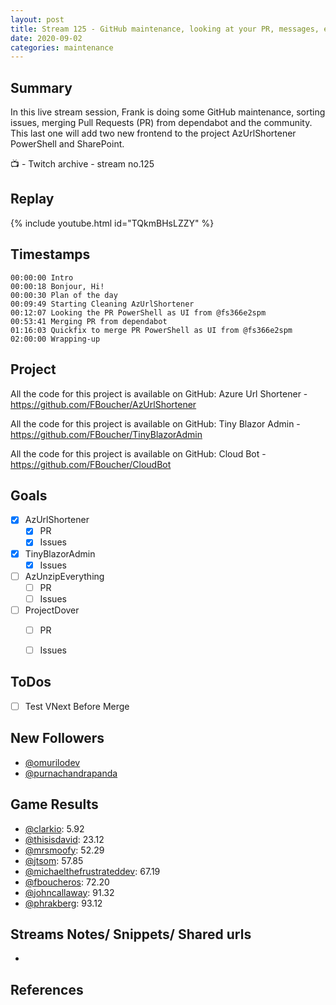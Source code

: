 ```yaml
---
layout: post
title: Stream 125 - GitHub maintenance, looking at your PR, messages, etc.
date: 2020-09-02
categories: maintenance
---
```


## Summary

In this live stream session, Frank is doing some GitHub maintenance, sorting issues, merging Pull Requests (PR) from dependabot and the community. This last one will add two new frontend to the project AzUrlShortener PowerShell and SharePoint.

📺 - Twitch archive - stream no.125

## Replay

{% include youtube.html id="TQkmBHsLZZY" %}
<br/><!--more-->


## Timestamps


    00:00:00 Intro
    00:00:18 Bonjour, Hi!
    00:00:30 Plan of the day
    00:09:49 Starting Cleaning AzUrlShortener
    00:12:07 Looking the PR PowerShell as UI from @fs366e2spm 
    00:53:41 Merging PR from dependabot
    01:16:03 Quickfix to merge PR PowerShell as UI from @fs366e2spm 
    02:00:00 Wrapping-up


Project
-------

All the code for this project is available on GitHub: Azure Url Shortener - https://github.com/FBoucher/AzUrlShortener

All the code for this project is available on GitHub: Tiny Blazor Admin - https://github.com/FBoucher/TinyBlazorAdmin

All the code for this project is available on GitHub: Cloud Bot - https://github.com/FBoucher/CloudBot


Goals
-----

- [X] AzUrlShortener
    - [X] PR
    - [X] Issues
- [X] TinyBlazorAdmin
    - [X] Issues
- [ ] AzUnzipEverything
    - [ ] PR
    - [ ] Issues
- [ ] ProjectDover
    - [ ] PR
    - [ ] Issues



ToDos
-----
- [ ] Test VNext Before Merge


## New Followers

- [@omurilodev](https://www.twitch.tv/omurilodev)
- [@purnachandrapanda](https://www.twitch.tv/purnachandrapanda)

## Game Results

- [@clarkio](https://www.twitch.tv/clarkio): 5.92
- [@thisisdavid](https://www.twitch.tv/thisisdavid): 23.12
- [@mrsmoofy](https://www.twitch.tv/mrsmoofy): 52.29
- [@jtsom](https://www.twitch.tv/jtsom): 57.85
- [@michaelthefrustrateddev](https://www.twitch.tv/michaelthefrustrateddev): 67.19
- [@fboucheros](https://www.twitch.tv/fboucheros): 72.20
- [@johncallaway](https://www.twitch.tv/johncallaway): 91.32
- [@phrakberg](https://www.twitch.tv/phrakberg): 93.12

Streams Notes/ Snippets/ Shared urls
-----------------------------------

- 


References
----------

